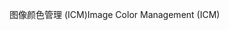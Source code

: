 <span data-ttu-id="b4e54-101">图像颜色管理 (ICM)</span><span class="sxs-lookup"><span data-stu-id="b4e54-101">Image Color Management (ICM)</span></span>